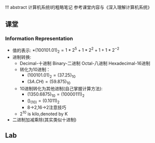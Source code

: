 !!! abstract
    计算机系统I的粗略笔记
    参考课堂内容与《深入理解计算机系统》
## 课堂

### Information Representation
* 值的表示:
  *$(100101.01)_2 = 1*2^5+1*2^2+1+1*2^{-2}$ 
* 进制转换:
  * Decimal-十进制 Binary-二进制 Octal-八进制 Hexadecimal-16进制
  * 转化为10进制：
    * $(100101.01)_2 = (37.25)_{10}$
    * $(3A.CH) = (59.875)_{10}$
  * 10进制转化为其他进制(自己掌握计算方法):
    * $(1350.6875)_{10} = (1000 0111)_2$
    * $()_(10) = (0.1011)_2$
    * 8->2,16->2注意技巧
  * $2^{10}$ is kilo,denoted by K
* 二进制加减乘除(其实类似十进制)

## Lab
